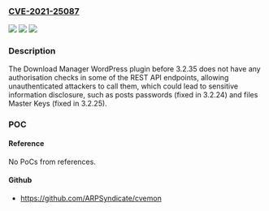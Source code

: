 ### [CVE-2021-25087](https://cve.mitre.org/cgi-bin/cvename.cgi?name=CVE-2021-25087)
![](https://img.shields.io/static/v1?label=Product&message=Download%20Manager&color=blue)
![](https://img.shields.io/static/v1?label=Version&message=3.2.35%3C%203.2.35%20&color=brighgreen)
![](https://img.shields.io/static/v1?label=Vulnerability&message=CWE-862%20Missing%20Authorization&color=brighgreen)

### Description

The Download Manager WordPress plugin before 3.2.35 does not have any authorisation checks in some of the REST API endpoints, allowing unauthenticated attackers to call them, which could lead to sensitive information disclosure, such as posts passwords (fixed in 3.2.24) and files Master Keys (fixed in 3.2.25).

### POC

#### Reference
No PoCs from references.

#### Github
- https://github.com/ARPSyndicate/cvemon

